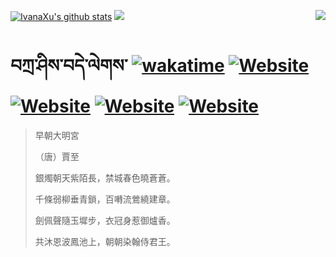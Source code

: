 [![IvanaXu's github stats](https://github-readme-stats.vercel.app/api?username=IvanaXu&theme=codeSTACKr)](https://github.com/anuraghazra/github-readme-stats)
<img align="right" src="https://github-readme-stats.vercel.app/api/top-langs/?username=IvanaXu&langs_count=8&theme=codeSTACKr" />
<img src="https://github-readme-stats.vercel.app/api/wakatime?username=IvanaXu&layout=compact&langs_count=8&theme=codeSTACKr&custom_title=Programming&nbsp;Times&nbsp;(Since&nbsp;Jul.29.2021)&range=all_time" />
# བཀྲ་ཤིས་བདེ་ལེགས་	[![wakatime](https://wakatime.com/badge/user/5043ee4a-e361-4607-9d47-d557f2005d05.svg)](https://wakatime.com/@5043ee4a-e361-4607-9d47-d557f2005d05)	[![Website](https://img.shields.io/website?label=tianchi&up_color=orange&up_message=IvanaXu&url=https%3A%2F%2Fshields.io)](https://tianchi.aliyun.com/home/science/scienceDetail?userId=1095279182618)	[![Website](https://img.shields.io/website?label=yuque&up_color=green&up_message=IvanaXu&url=https%3A%2F%2Fshields.io)](https://www.yuque.com/ivanaxu)	[![Website](https://img.shields.io/website?label=leetcode&up_color=yellow&up_message=IvanaXu&url=https%3A%2F%2Fshields.io)](https://leetcode.cn/u/ivanaxu)	[![Website](https://img.shields.io/website?label=aistudio&up_color=violet&up_message=IvanaXu&url=https%3A%2F%2Fshields.io)](https://aistudio.baidu.com/aistudio/personalcenter/thirdview/979775)
> 早朝大明宮
> 
> （唐）賈至
> 
> 銀燭朝天紫陌長，禁城春色曉蒼蒼。
> 
> 千條弱柳垂青鎖，百囀流鶯繞建章。
> 
> 劍佩聲隨玉墀步，衣冠身惹御爐香。
> 
> 共沐恩波鳳池上，朝朝染翰侍君王。
>

